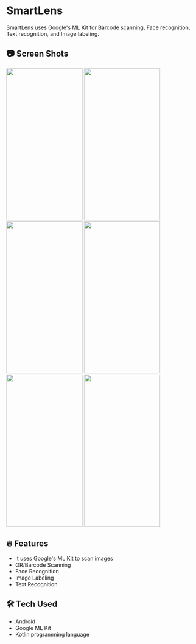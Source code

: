 # SmartLens
SmartLens uses Google's ML Kit for Barcode scanning, Face recognition, Text recognition, and Image labeling.

## 📷 Screen Shots
<img src="https://user-images.githubusercontent.com/94643962/147387712-15452d16-db7f-41dd-9002-0297ad800d2c.jpg" width="200" height="400"/> <img src="https://user-images.githubusercontent.com/94643962/147387834-df6cd8d3-d209-450b-8f6e-f56d2b4f8752.jpg" width="200" height="400"/> <img src="https://user-images.githubusercontent.com/94643962/147387844-bb8326a3-c51f-4c25-9163-4118bcc9e0c1.jpg" width="200" height="400"/> <img src="https://user-images.githubusercontent.com/94643962/147387865-17efb49b-bb1b-44af-994c-4825470f1a3f.jpg" width="200" height="400"/> <img src="https://user-images.githubusercontent.com/94643962/147387771-b33bfe2e-8d84-4684-88cc-4266c79bcbe0.jpg" width="200" height="400"/> <img src="https://user-images.githubusercontent.com/94643962/147387783-5342b513-7c78-4ccb-8fad-de1fa6519c37.jpg" width="200" height="400"/>

## 🔥 Features
 - It uses Google's ML Kit to scan images
 - QR/Barcode Scanning
 - Face Recognition
 - Image Labeling
 - Text Recognition
 
  ## 🛠 Tech Used
 - Android
 - Google ML Kit
 - Kotlin programming language
